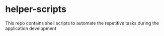 # helper-scripts
This repo contains shell scripts to automate the repetitive tasks during the application development
